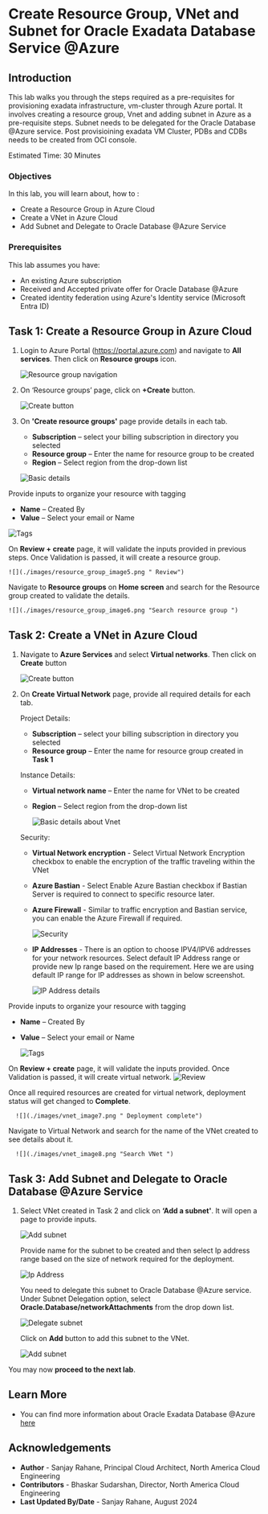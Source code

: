 # Create Resource Group, VNet and Subnet for Oracle Exadata Database Service @Azure

## Introduction

This lab walks you through the steps required as a pre-requisites for provisioning exadata infrastructure, vm-cluster through Azure portal. It involves creating a resource group, Vnet and adding subnet in Azure as a pre-requisite steps. Subnet needs to be delegated for the Oracle Database @Azure service. Post provisioining exadata VM Cluster, PDBs and CDBs needs to be created from OCI console.

Estimated Time:  30 Minutes



### Objectives
In this lab, you will learn about, how to :
* Create a Resource Group in Azure Cloud
* Create a VNet in Azure Cloud
* Add Subnet and Delegate to Oracle Database @Azure Service

### Prerequisites  

This lab assumes you have:
- An existing Azure subscription
- Received and Accepted private offer for Oracle Database @Azure
- Created identity federation using Azure's Identity service (Microsoft Entra ID)

##  Task 1: Create a Resource Group in Azure Cloud

1. Login to Azure Portal (https://portal.azure.com) and navigate to **All services**. Then click on **Resource groups** icon. 


    ![](./images/resource_group_image1.png "Resource group navigation ")

2. On ‘Resource groups’ page, click on **+Create** button.

   ![](./images/resource_group_image2.png " Create button")

3. On **'Create resource groups'** page provide details in each tab.

    * **Subscription** – select your billing subscription in directory you selected
  	* **Resource group** – Enter the name for resource group to be created
    * **Region** – Select region from the drop-down list


    ![](./images/resource_group_image3.png " Basic details")

  Provide inputs to organize your resource with tagging
  * **Name** – Created By
  * **Value** – Select your email or Name

   ![](./images/resource_group_image4.png "Tags ")

  On **Review + create** page, it will validate the inputs provided in previous steps. Once Validation is passed, it will create a resource group.

    ![](./images/resource_group_image5.png " Review")

  Navigate to **Resource groups** on **Home screen** and search for the Resource group created to validate the details.

    ![](./images/resource_group_image6.png "Search resource group ")

##  Task 2: Create a VNet in Azure Cloud

1. Navigate to **Azure Services** and select **Virtual networks**. Then click on **Create** button

   ![](./images/vnet_image1.png "Create button ")

2. On **Create Virtual Network** page, provide all required details for each tab.

    Project Details:
    * **Subscription** – select your billing subscription in directory you selected
    * **Resource group** – Enter the name for resource group created in **Task 1**

    Instance Details:
    * **Virtual network name** – Enter the name for VNet to be created
    * **Region** – Select region from the drop-down list

      ![](./images/vnet_image2.png "Basic details about Vnet ")

    Security: 
    * **Virtual Network encryption** - Select Virtual Network Encryption checkbox to enable the encryption of the traffic traveling within the VNet

    * **Azure Bastian** - Select Enable Azure Bastian checkbox if Bastian Server is required to connect to specific resource later.

    * **Azure Firewall** - Similar to traffic encryption and Bastian service, you can enable the Azure Firewall if required.

        ![](./images/vnet_image3.png "Security")

    * **IP Addresses** - There is an option to choose IPV4/IPV6 addresses for your network resources. 
Select default IP Address range or provide new Ip range based on the requirement. Here we are using default IP range for IP addresses as shown in below screenshot.

      ![](./images/vnet_image4.png "IP Address details")

  Provide inputs to organize your resource with tagging
  * **Name** – Created By
  * **Value** – Select your email or Name    

      ![](./images/vnet_image5.png "Tags ")

 On **Review + create** page, it will validate the inputs provided. Once Validation is passed, it will create virtual network. 
      ![](./images/vnet_image6.png "Review ")


  Once all required resources are created for virtual network, deployment status will get changed to **Complete**.

      ![](./images/vnet_image7.png " Deployment complete")

  Navigate to Virtual Network and search for the name of the VNet created to see details about it.

      ![](./images/vnet_image8.png "Search VNet ")

##  Task 3: Add Subnet and Delegate to Oracle Database @Azure Service
    
1. Select VNet created in Task 2 and click on **‘Add a subnet'**. It will open a page to provide inputs. 

    
      ![](./images/client_subnet1.png " Add subnet")

      Provide name for the subnet to be created and then select Ip address range based on the size of network required for the deployment.

      ![](./images/client_subnet2.png "Ip Address ")

      You need to delegate this subnet to Oracle Database @Azure service. 
      Under Subnet Delegation option, select **Oracle.Database/networkAttachments** from the drop down list.


      ![](./images/client_subnet3.png " Delegate subnet")

      Click on **Add** button to add this subnet to the VNet.

      ![](./images/backup_subnet1.png "Add subnet ")



You may now **proceed to the next lab**.

## Learn More
- You can find more information about Oracle Exadata Database @Azure [here](https://docs.oracle.com/en-us/iaas/Content/multicloud/oaa.htm)


## Acknowledgements
* **Author** - Sanjay Rahane, Principal Cloud Architect, North America Cloud Engineering
* **Contributors** -  Bhaskar Sudarshan, Director, North America Cloud Engineering
* **Last Updated By/Date** - Sanjay Rahane, August 2024